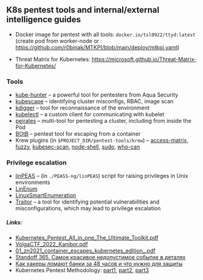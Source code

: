 ## K8s pentest tools and internal/external intelligence guides

- Docker image for pentest with all tools: `docker.io/tsl0922/ttyd:latest` (create pod from worker-node or : https://github.com/r0binak/MTKPI/blob/main/deploy/mtkpi.yaml)

- Threat Matrix for Kubernetes: https://microsoft.github.io/Threat-Matrix-for-Kubernetes/

### Tools 
* [kube-hunter](https://github.com/aquasecurity/kube-hunter) – a powerful tool for pentesters from Aqua Security
* [kubescape](https://github.com/armosec/kubescape) – identifying cluster misconfigs, RBAC, image scan
* [kdigger](https://github.com/quarkslab/kdigger) – tool for reconnaissance of the environment
* [kubelectl](https://github.com/quarkslab/kdigger) – a custom client for communicating with kubelet
* [peirates](https://github.com/inguardians/peirates) – multi-tool for pentesting a cluster, including from inside the Pod
* [BOtB](https://github.com/brompwnie/botb) – pentest tool for escaping from a container
* Krew plugins (in `$PROJECT_DIR/pentest-tools/krew`) – [access-matrix](https://github.com/corneliusweig/rakkess), [fuzzy](https://github.com/d-kuro/kubectl-fuzzy), [kubesec-scan](https://github.com/controlplaneio/kubectl-kubesec), [node-shell](https://github.com/kvaps/kubectl-node-shell), [sudo](https://github.com/postfinance/kubectl-sudo), [who-can](https://github.com/aquasecurity/kubectl-who-can)

### Privilege escalation 
* [linPEAS](https://github.com/carlospolop/PEASS-ng) – (in `./PEASS-ng/linPEAS`) script for raising privileges in Unix environments
* [LinEnum](https://github.com/rebootuser/LinEnum)
* [LinuxSmartEnumeration](https://github.com/diego-treitos/linux-smart-enumeration)
* [Traitor](https://github.com/liamg/traitor) – a tool for identifying potential vulnerabilities and misconfigurations, which may lead to privilege escalation


##### Links: 
- [Kubernetes_Pentest_All_in_one_The_Ultimate_Toolkit.pdf](https://github.com/r0binak/MTKPI/blob/main/Kubernetes_Pentest_All_in_one_The_Ultimate_Toolkit.pdf)
- [VolgaCTF_2022_Kanibor.pdf](http://archive.volgactf.ru/volgactf_2022/slides/VolgaCTF_2022_Kanibor.pdf)
- [01_zn2021_container_escapes_kubernetes_edition_.pdf](https://luntry.ru/wp-content/uploads/2023/10/01_zn2021_container_escapes_kubernetes_edition_.pdf)
- [Standoff 365. Самое красивое недопустимое событие в деталях](https://habr.com/ru/companies/jetinfosystems/articles/795247/)
- [Как хакеры ломают банки за 48 часов и что нужно для защиты](https://habr.com/ru/companies/pt/articles/801213/)
- Kubernetes Pentest Methodology: [part1](https://www.cyberark.com/resources/threat-research-blog/kubernetes-pentest-methodology-part-1), [part2](https://www.cyberark.com/resources/threat-research-blog/kubernetes-pentest-methodology-part-2), [part3](https://www.cyberark.com/resources/threat-research-blog/kubernetes-pentest-methodology-part-3)
